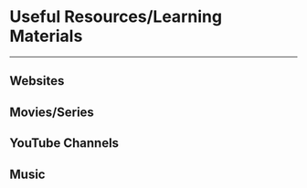 <h1>Useful Resources/Learning Materials</h1>

<hr>

<h2>Websites</h2>

<h2>Movies/Series</h2>

<h2>YouTube Channels</h2>

<h2>Music</h2>
